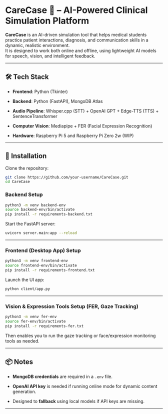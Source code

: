 # CareCase 🏥 – AI-Powered Clinical Simulation Platform

**CareCase** is an AI-driven simulation tool that helps medical students practice patient interactions, diagnosis, and communication skills in a dynamic, realistic environment.  
It is designed to work both online and offline, using lightweight AI models for speech, vision, and intelligent feedback.

---

## 🛠️ Tech Stack

- **Frontend**: Python (Tkinter)
    
- **Backend**: Python (FastAPI), MongoDB Atlas
    
- **Audio Pipeline**: Whisper.cpp (STT) + OpenAI GPT + Edge-TTS (TTS) +  SentenceTransformer
    
- **Computer Vision**: Mediapipe + FER (Facial Expression Recognition)
    
- **Hardware**: Raspberry Pi 5 and  Raspberry Pi Zero 2w (WIP)
    

---

## 🚀 Installation

Clone the repository:

```bash
git clone https://github.com/your-username/CareCase.git
cd CareCase
```

### Backend Setup

```bash
python3 -m venv backend-env
source backend-env/bin/activate
pip install -r requirements-backend.txt
```

Start the FastAPI server:

```bash
uvicorn server.main:app --reload
```

---

### Frontend (Desktop App) Setup

```bash
python3 -m venv frontend-env
source frontend-env/bin/activate
pip install -r requirements-frontend.txt
```

Launch the UI app:

```bash
python client/app.py
```

---

### Vision & Expression Tools Setup (FER, Gaze Tracking)

```bash
python3 -m venv fer-env
source fer-env/bin/activate
pip install -r requirements-fer.txt
```

Then enables you to run the gaze tracking or face/expression monitoring tools as needed.

---

## 📦 Notes

- **MongoDB credentials** are required in a `.env` file.
    
- **OpenAI API key** is needed if running online mode for dynamic content generation.
    
- Designed to **fallback** using local models if API keys are missing.
    

---
